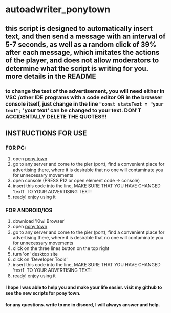 # autoadwriter_ponytown
## this script is designed to automatically insert text, and then send a message with an interval of 5-7 seconds, as well as a random click of 39% after each message, which imitates the actions of the player, and does not allow moderators to determine what the script is writing for you. more details in the README
### to change the text of the advertisement, you will need either in VSC /other IDE programs with a code editor OR in the browser console itself, just change in the line `"const statsText = "your text";` 'your text' can be changed to your text. DON'T ACCIDENTALLY DELETE THE QUOTES!!!

## INSTRUCTIONS FOR USE
### FOR PC:
1. open [pony town](https://pony.town)
2. go to any server and come to the pier (port), find a convenient place for advertising there, where it is desirable that no one will contaminate you for unnecessary movements
3. open console (PRESS F12 or open element code -> console)
4. insert this code into the line, MAKE SURE THAT YOU HAVE CHANGED 'text1' TO YOUR ADVERTISING TEXT!
5. ready! enjoy using it

### FOR ANDROID/IOS
1. download 'Kiwi Browser'
2. open [pony town](https://pony.town)
3. go to any server and come to the pier (port), find a convenient place for advertising there, where it is desirable that no one will contaminate you for unnecessary movements
4. click on the three lines button on the top right
5. turn 'on' desktop site
6. click on 'Developer Tools'
7. insert this code into the line, MAKE SURE THAT YOU HAVE CHANGED 'text1' TO YOUR ADVERTISING TEXT!
8. ready! enjoy using it

#### I hope I was able to help you and make your life easier. visit my github to see the new scripts for pony town. 
#### for any questions. write to me in discord, I will always answer and help.
